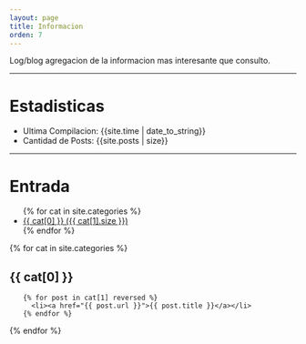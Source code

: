 ```yaml
---
layout: page
title: Informacion
orden: 7
---
```


Log/blog agregacion de la informacion mas interesante que consulto.

---

# Estadisticas
- Ultima Compilacion: {{site.time | date_to_string}} <br/>
- Cantidad de Posts: {{site.posts | size}}

---

# Entrada

<ul>
{% for cat in site.categories %}
<li>
  <a href="#{{ cat[0] }}"> {{ cat[0] }} ({{ cat[1].size }})</a>
  </li>
{% endfor %}
</ul>

{% for cat in site.categories %}
  <h2 id="{{ cat[0] }}">{{ cat[0] }}</h2>
  <ul>
    
    {% for post in cat[1] reversed %}
      <li><a href="{{ post.url }}">{{ post.title }}</a></li>
    {% endfor %}

  </ul>
{% endfor %}